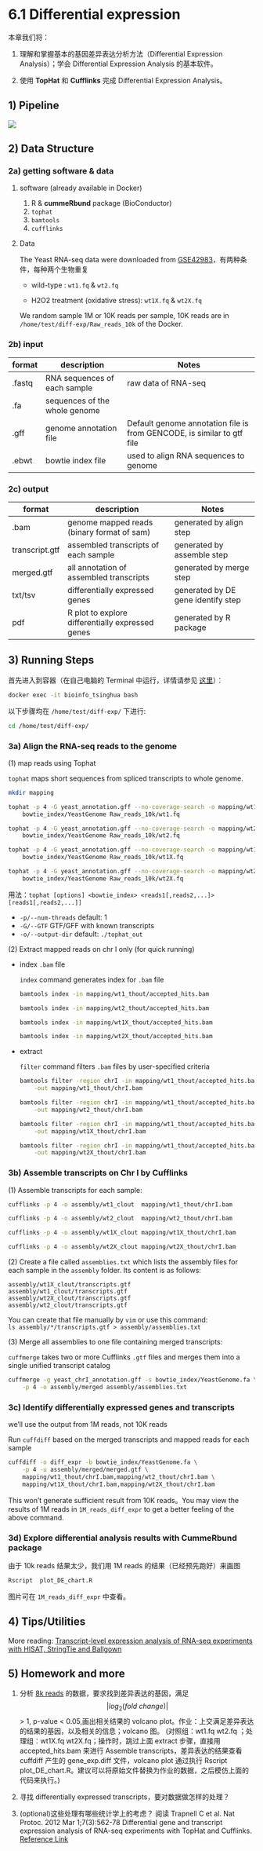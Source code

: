 # 6.1 Differential expression 


本章我们将：

1. 理解和掌握基本的基因差异表达分析方法（Differential Expression Analysis）；学会 Differential Expression Analysis 的基本软件。

2. 使用 **TopHat** 和 **Cufflinks** 完成 Differential Expression Analysis。


## 1) Pipeline

![](../.gitbook/assets/DE-pipeline.png)

## 2) Data Structure

### 2a) getting software & data

1. software (already available in Docker)

    1. R & **cummeRbund** package (BioConductor) 
    1. `tophat`
    1. `bamtools`
    1. `cufflinks`

2. Data

   The Yeast RNA-seq data were downloaded from [GSE42983](https://www.ncbi.nlm.nih.gov/geo/query/acc.cgi?acc=GSE42983)，有两种条件，每种两个生物重复
   
   - wild-type : `wt1.fq` & `wt2.fq`
   
   - H2O2 treatment (oxidative stress): `wt1X.fq` & `wt2X.fq`
   
   We random sample 1M or 10K reads per sample, 10K reads are in `/home/test/diff-exp/Raw_reads_10k` of the Docker.
   

### 2b) input

| **format** | **description**               | **Notes**                                                              |
|------------|-------------------------------|------------------------------------------------------------------------|
| .fastq     | RNA sequences of each sample  | raw data of RNA-seq                                                    |
| .fa        | sequences of the whole genome |                                                                        |
| .gff       | genome annotation file        | Default genome annotation file is from GENCODE, is similar to gtf file |
| .ebwt      | bowtie index file             | used to align RNA sequences to genome                                  |

### 2c) output

| **format**     | **description**                                  | **Notes**                          |
|----------------|--------------------------------------------------|------------------------------------|
| .bam           | genome mapped reads (binary format of sam)       | generated by align step            |
| transcript.gtf | assembled transcripts of each sample             | generated by assemble step         |
| merged.gtf     | all annotation of assembled transcripts          | generated by merge step            |
| txt/tsv        | differentially expressed genes                   | generated by DE gene identify step |
| pdf            | R plot to explore differentially expressed genes | generated by R package             |

## 3) Running Steps

首先进入到容器（在自己电脑的 Terminal 中运行，详情请参见 [这里](https://lulab.gitbooks.io/teaching/getting-started.html#use-container)）：    

```bash
docker exec -it bioinfo_tsinghua bash
```

以下步骤均在 `/home/test/diff-exp/` 下进行:  

```bash
cd /home/test/diff-exp/
```

### 3a) Align the RNA-seq reads to the genome

(1) map reads using Tophat

   `tophat` maps short sequences from spliced transcripts to whole genome.

   ```bash
   mkdir mapping
   
   tophat -p 4 -G yeast_annotation.gff --no-coverage-search -o mapping/wt1_thout \
       bowtie_index/YeastGenome Raw_reads_10k/wt1.fq  
   
   tophat -p 4 -G yeast_annotation.gff --no-coverage-search -o mapping/wt2_thout \
       bowtie_index/YeastGenome Raw_reads_10k/wt2.fq 
   
   tophat -p 4 -G yeast_annotation.gff --no-coverage-search -o mapping/wt1X_thout \
       bowtie_index/YeastGenome Raw_reads_10k/wt1X.fq 
   
   tophat -p 4 -G yeast_annotation.gff --no-coverage-search -o mapping/wt2X_thout \
       bowtie_index/YeastGenome Raw_reads_10k/wt2X.fq 
   ```
   
   用法：`tophat [options] <bowtie_index> <reads1[,reads2,...]> [reads1[,reads2,...]]`
      
   
   - `-p/--num-threads`  default: 1                     
   - `-G/--GTF`          GTF/GFF with known transcripts 
   - `-o/--output-dir`   default: `./tophat_out`          
   
   
   
(2) Extract mapped reads on chr I only (for quick running)
   
   - index `.bam` file
    
     `index` command generates index for `.bam` file
   
     ```bash     
     bamtools index -in mapping/wt1_thout/accepted_hits.bam 
     
     bamtools index -in mapping/wt2_thout/accepted_hits.bam 
     
     bamtools index -in mapping/wt1X_thout/accepted_hits.bam 
     
     bamtools index -in mapping/wt2X_thout/accepted_hits.bam
     ``` 
    
   - extract
   
     `filter` command filters `.bam` files by user-specified criteria
     
     ```bash
     bamtools filter -region chrI -in mapping/wt1_thout/accepted_hits.bam \
         -out mapping/wt1_thout/chrI.bam
     
     bamtools filter -region chrI -in mapping/wt1_thout/accepted_hits.bam \
         -out mapping/wt2_thout/chrI.bam
     
     bamtools filter -region chrI -in mapping/wt1_thout/accepted_hits.bam \
         -out mapping/wt1X_thout/chrI.bam
     
     bamtools filter -region chrI -in mapping/wt1_thout/accepted_hits.bam \
         -out mapping/wt2X_thout/chrI.bam
     ```
     

### 3b) Assemble transcripts on Chr I by Cufflinks

(1) Assemble transcripts for each sample:
   
   ```bash
   cufflinks -p 4 -o assembly/wt1_clout  mapping/wt1_thout/chrI.bam 
   
   cufflinks -p 4 -o assembly/wt2_clout  mapping/wt2_thout/chrI.bam 
   
   cufflinks -p 4 -o assembly/wt1X_clout mapping/wt1X_thout/chrI.bam 
   
   cufflinks -p 4 -o assembly/wt2X_clout mapping/wt2X_thout/chrI.bam
   ```
   
(2) Create a file called `assemblies.txt` which lists the assembly files for each sample in the `assembly` folder. Its content is as follows:
   
   ```
   assembly/wt1X_clout/transcripts.gtf
   assembly/wt1_clout/transcripts.gtf
   assembly/wt2X_clout/transcripts.gtf   
   assembly/wt2_clout/transcripts.gtf
   ```

   You can create that file manually by `vim` or use this command:  
   `ls assembly/*/transcripts.gtf > assembly/assemblies.txt`

   
 
 (3) Merge all assemblies to one file containing merged transcripts:
   
   `cuffmerge` takes two or more Cufflinks `.gtf` files and merges them into a single unified transcript catalog
   
   ```bash
   cuffmerge -g yeast_chrI_annotation.gff -s bowtie_index/YeastGenome.fa \
       -p 4 -o assembly/merged assembly/assemblies.txt
   ```

### 3c) Identify differentially expressed genes and transcripts

we’ll use the output from 1M reads, not 10K reads

Run `cuffdiff` based on the merged transcripts and mapped reads for each sample

```bash
cuffdiff -o diff_expr -b bowtie_index/YeastGenome.fa \
    -p 4 -u assembly/merged/merged.gtf \
    mapping/wt1_thout/chrI.bam,mapping/wt2_thout/chrI.bam \
    mapping/wt1X_thout/chrI.bam,mapping/wt2X_thout/chrI.bam
```

This won’t generate sufficient result from 10K reads。You may view the results of 1M reads in `1M_reads_diff_expr` to get a better feeling of the above command. 

### 3d) Explore differential analysis results with CummeRbund package

由于 10k reads 结果太少，我们用 1M reads 的结果（已经预先跑好）来画图

```bash
Rscript  plot_DE_chart.R      
```

图片可在 `1M_reads_diff_expr` 中查看。

## 4) Tips/Utilities

More reading:  [Transcript-level expression analysis of RNA-seq experiments with HISAT, StringTie and Ballgown](https://www.nature.com/articles/nprot.2016.095)

## 5) Homework and more

1. 分析 [8k reads](https://cloud.tsinghua.edu.cn/d/53a2a5605047422885b7/) 的数据，要求找到差异表达的基因，满足$$\lvert log_2(fold\ change) \rvert$$ > 1, p-value < 0.05,画出相关结果的 volcano plot。作业：上交满足差异表达的结果的基因，以及相关的信息；volcano  图。
(对照组：wt1.fq wt2.fq ；处理组：wt1X.fq wt2X.fq；操作时，跳过上面 extract 步骤，直接用accepted_hits.bam 来进行 Assemble transcripts，差异表达的结果查看cuffdiff 产生的 gene_exp.diff 文件，volcano plot 通过执行 Rscript  plot_DE_chart.R。建议可以将原始文件替换为作业的数据，之后模仿上面的代码来执行。)

2. 寻找 differentially expressed transcripts，要对数据做怎样的处理？

3. (optional)这些处理有哪些统计学上的考虑？
阅读 Trapnell C et al. Nat Protoc. 2012 Mar 1;7(3):562-78 Differential gene and transcript expression analysis of RNA-seq experiments with TopHat and Cufflinks. [Reference Link](http://www.ncbi.nlm.nih.gov/pubmed/22383036)












